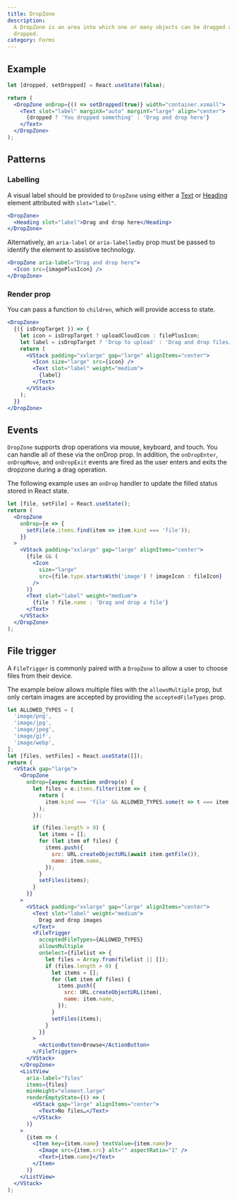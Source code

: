 ```yaml
---
title: DropZone
description:
  A DropZone is an area into which one or many objects can be dragged and
  dropped.
category: Forms
---
```


## Example

```jsx {% live=true %}
let [dropped, setDropped] = React.useState(false);

return (
  <DropZone onDrop={() => setDropped(true)} width="container.xsmall">
    <Text slot="label" marginX="auto" marginY="large" align="center">
      {dropped ? 'You dropped something' : 'Drag and drop here'}
    </Text>
  </DropZone>
);
```

## Patterns

### Labelling

A visual label should be provided to `DropZone` using either a
[Text](/package/typography/text) or [Heading](/package/typography/heading)
element attributed with `slot="label"`.

```jsx
<DropZone>
  <Heading slot="label">Drag and drop here</Heading>
</DropZone>
```

Alternatively, an `aria-label` or `aria-labelledby` prop must be passed to
identify the element to assistive technology.

```jsx
<DropZone aria-label="Drag and drop here">
  <Icon src={imagePlusIcon} />
</DropZone>
```

### Render prop

You can pass a function to `children`, which will provide access to state.

```jsx {% live=true %}
<DropZone>
  {({ isDropTarget }) => {
    let icon = isDropTarget ? uploadCloudIcon : filePlusIcon;
    let label = isDropTarget ? 'Drop to upload' : 'Drag and drop files…';
    return (
      <VStack padding="xxlarge" gap="large" alignItems="center">
        <Icon size="large" src={icon} />
        <Text slot="label" weight="medium">
          {label}
        </Text>
      </VStack>
    );
  }}
</DropZone>
```

## Events

`DropZone` supports drop operations via mouse, keyboard, and touch. You can
handle all of these via the onDrop prop. In addition, the `onDropEnter`,
`onDropMove`, and `onDropExit` events are fired as the user enters and exits the
dropzone during a drag operation.

The following example uses an `onDrop` handler to update the filled status
stored in React state.

```jsx {% live=true %}
let [file, setFile] = React.useState();
return (
  <DropZone
    onDrop={e => {
      setFile(e.items.find(item => item.kind === 'file'));
    }}
  >
    <VStack padding="xxlarge" gap="large" alignItems="center">
      {file && (
        <Icon
          size="large"
          src={file.type.startsWith('image') ? imageIcon : fileIcon}
        />
      )}
      <Text slot="label" weight="medium">
        {file ? file.name : 'Drag and drop a file'}
      </Text>
    </VStack>
  </DropZone>
);
```

## File trigger

A `FileTrigger` is commonly paired with a `DropZone` to allow a user to choose
files from their device.

The example below allows multiple files with the `allowsMultiple` prop, but only
certain images are accepted by providing the `acceptedFileTypes` prop.

```jsx {% live=true %}
let ALLOWED_TYPES = [
  'image/png',
  'image/jpg',
  'image/jpeg',
  'image/gif',
  'image/webp',
];
let [files, setFiles] = React.useState([]);
return (
  <VStack gap="large">
    <DropZone
      onDrop={async function onDrop(e) {
        let files = e.items.filter(item => {
          return (
            item.kind === 'file' && ALLOWED_TYPES.some(t => t === item.type)
          );
        });

        if (files.length > 0) {
          let items = [];
          for (let item of files) {
            items.push({
              src: URL.createObjectURL(await item.getFile()),
              name: item.name,
            });
          }
          setFiles(items);
        }
      }}
    >
      <VStack padding="xxlarge" gap="large" alignItems="center">
        <Text slot="label" weight="medium">
          Drag and drop images
        </Text>
        <FileTrigger
          acceptedFileTypes={ALLOWED_TYPES}
          allowsMultiple
          onSelect={filelist => {
            let files = Array.from(filelist || []);
            if (files.length > 0) {
              let items = [];
              for (let item of files) {
                items.push({
                  src: URL.createObjectURL(item),
                  name: item.name,
                });
              }
              setFiles(items);
            }
          }}
        >
          <ActionButton>Browse</ActionButton>
        </FileTrigger>
      </VStack>
    </DropZone>
    <ListView
      aria-label="files"
      items={files}
      minHeight="element.large"
      renderEmptyState={() => (
        <VStack gap="large" alignItems="center">
          <Text>No files…</Text>
        </VStack>
      )}
    >
      {item => (
        <Item key={item.name} textValue={item.name}>
          <Image src={item.src} alt="" aspectRatio="1" />
          <Text>{item.name}</Text>
        </Item>
      )}
    </ListView>
  </VStack>
);
```
